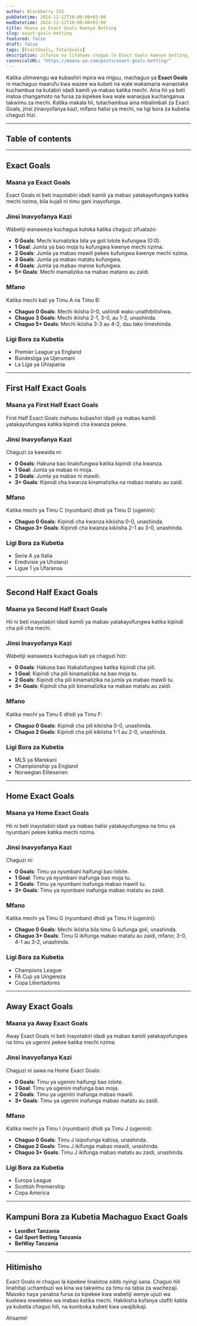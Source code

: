 ```yaml
---
author: Blackberry 255
pubDatetime: 2024-12-12T10:00:00+03:00
modDatetime: 2024-12-12T10:00:00+03:00
title: Maana ya Exact Goals Kwenye Betting
slug: exact-goals-betting
featured: false
draft: false
tags: [ExactGoals, TotalGoals]
description: Jifunze na lifahamu chaguo la Exact Goals kwenye betting, mbinu za kushinda na jinsi chaguo hili linavyofanya kazi.
canonicalURL: "https://maana-ya.com/posts/exact-goals-betting/"
---
```


Katika ulimwengu wa kubashiri mpira wa miguu, machaguo ya **Exact Goals** ni machaguo maarufu kwa wazee wa kubeti na wale wakamaria wanaotaka kuchambua na kutabiri idadi kamili ya mabao katika mechi. Aina hii ya beti inatoa changamoto na fursa za kipekee kwa wale wanaojua kuchanganua takwimu za mechi. Katika makala hii, tutachambua aina mbalimbali za Exact Goals, jinsi zinavyofanya kazi, mifano halisi ya mechi, na ligi bora za kubetia chaguzi hizi.

---

## Table of contents

---

## Exact Goals

### Maana ya Exact Goals

Exact Goals ni beti inayotabiri idadi kamili ya mabao yatakayofungwa katika mechi nzima, bila kujali ni timu gani inayofunga.

### Jinsi Inavyofanya Kazi

Wabetiji wanaweza kuchagua kutoka katika chaguzi zifuatazo:

- **0 Goals**: Mechi kumalizika bila ya goli lolote kufungwa (0:0).
- **1 Goal**: Jumla ya bao moja tu kufungwa kwenye mechi nzima.
- **2 Goals**: Jumla ya mabao mawili pekee kufungwa kwenye mechi nzima.
- **3 Goals**: Jumla ya mabao matatu kufungwa.
- **4 Goals**: Jumla ya mabao manne kufungwa.
- **5+ Goals**: Mechi inamalizika na mabao matano au zaidi.

### Mfano

Katika mechi kati ya Timu A na Timu B:

- **Chaguo 0 Goals**: Mechi ikiisha 0-0, ushindi wako unathibitishwa.
- **Chaguo 3 Goals**: Mechi ikiisha 2-1, 3-0, au 1-2, unashinda.
- **Chaguo 5+ Goals**: Mechi ikiisha 3-3 au 4-2, dau lako limeshinda.

### Ligi Bora za Kubetia

- Premier League ya England
- Bundesliga ya Ujerumani
- La Liga ya Uhispania

---

## First Half Exact Goals

### Maana ya First Half Exact Goals

First Half Exact Goals inahusu kubashiri idadi ya mabao kamili yatakayofungwa katika kipindi cha kwanza pekee.

### Jinsi Inavyofanya Kazi

Chaguzi za kawaida ni:

- **0 Goals**: Hakuna bao linalofungwa katika kipindi cha kwanza.
- **1 Goal**: Jumla ya mabao ni moja.
- **2 Goals**: Jumla ya mabao ni mawili.
- **3+ Goals**: Kipindi cha kwanza kinamalizika na mabao matatu au zaidi.

### Mfano

Katika mechi ya Timu C (nyumbani) dhidi ya Timu D (ugenini):

- **Chaguo 0 Goals**: Kipindi cha kwanza kikiisha 0-0, unashinda.
- **Chaguo 3+ Goals**: Kipindi cha kwanza kikiisha 2-1 au 3-0, unashinda.

### Ligi Bora za Kubetia

- Serie A ya Italia
- Eredivisie ya Uholanzi
- Ligue 1 ya Ufaransa

---

## Second Half Exact Goals

### Maana ya Second Half Exact Goals

Hii ni beti inayotabiri idadi kamili ya mabao yatakayofungwa katika kipindi cha pili cha mechi.

### Jinsi Inavyofanya Kazi

Wabetiji wanaweza kuchagua kati ya chaguzi hizi:

- **0 Goals**: Hakuna bao litakalofungwa katika kipindi cha pili.
- **1 Goal**: Kipindi cha pili kinamalizika na bao moja tu.
- **2 Goals**: Kipindi cha pili kinamalizika na jumla ya mabao mawili tu.
- **3+ Goals**: Kipindi cha pili kinamalizika na mabao matatu au zaidi.

### Mfano

Katika mechi ya Timu E dhidi ya Timu F:

- **Chaguo 0 Goals**: Kipindi cha pili kikiisha 0-0, unashinda.
- **Chaguo 2 Goals**: Kipindi cha pili kikiisha 1-1 au 2-0, unashinda.

### Ligi Bora za Kubetia

- MLS ya Marekani
- Championship ya England
- Norwegian Eliteserien

---

## Home Exact Goals

### Maana ya Home Exact Goals

Hii ni beti inayotabiri idadi ya mabao halisi yatakayofungwa na timu ya nyumbani pekee katika mechi nzima.

### Jinsi Inavyofanya Kazi

Chaguzi ni:

- **0 Goals**: Timu ya nyumbani haifungi bao lolote.
- **1 Goal**: Timu ya nyumbani inafunga bao moja tu.
- **2 Goals**: Timu ya nyumbani inafunga mabao mawili tu.
- **3+ Goals**: Timu ya nyumbani inafunga mabao matatu au zaidi.

### Mfano

Katika mechi ya Timu G (nyumbani) dhidi ya Timu H (ugenini):

- **Chaguo 0 Goals**: Mechi ikiisha bila timu G kufunga goli, unashinda.
- **Chaguo 3+ Goals**: Timu G ikifunga mabao matatu au zaidi, mfano; 3-0, 4-1 au 3-2, unashinda.

### Ligi Bora za Kubetia

- Champions League
- FA Cup ya Uingereza
- Copa Libertadores

---

## Away Exact Goals

### Maana ya Away Exact Goals

Away Exact Goals ni beti inayotabiri idadi ya mabao kamili yatakayofungwa na timu ya ugenini pekee katika mechi nzima.

### Jinsi Inavyofanya Kazi

Chaguzi ni sawa na Home Exact Goals:

- **0 Goals**: Timu ya ugenini haifungi bao lolote.
- **1 Goal**: Timu ya ugenini inafunga bao moja.
- **2 Goals**: Timu ya ugenini inafunga mabao mawili.
- **3+ Goals**: Timu ya ugenini inafunga mabao matatu au zaidi.

### Mfano

Katika mechi ya Timu I (nyumbani) dhidi ya Timu J (ugenini):

- **Chaguo 0 Goals**: Timu J isipofunga kabisa, unashinda.
- **Chaguo 2 Goals**: Timu J ikifunga mabao mawili, unashinda.
- **Chaguo 3+ Goals**: Timu J ikifunga mabao matatu au zaidi, unashinda.

### Ligi Bora za Kubetia

- Europa League
- Scottish Premiership
- Copa America

---

## Kampuni Bora za Kubetia Machaguo Exact Goals

- **<span class="text-success text-decoration-underline" onclick="OpenAff('leonbet')">LeonBet Tanzania</span>**
- **<span class="text-success text-decoration-underline" onclick="OpenAff('gsb')">Gal Sport Betting Tanzania</span>**
- **<span class="text-success text-decoration-underline" onclick="OpenAff('betway')">BetWay Tanzania</span>**

---

## Hitimisho

Exact Goals ni chaguo la kipekee linalotoa odds nyingi sana. Chaguo hili linahitaji uchambuzi wa kina wa takwimu za timu na tabia za wachezaji. Masoko haya yanatoa fursa za kipekee kwa wabetiji wenye ujuzi wa kuelewa mwelekeo wa mabao katika mechi. Hakikisha kufanya utafiti kabla ya kubetia chaguo hili, na kumbuka kubeti kwa uwajibikaji.

Ahsante!
